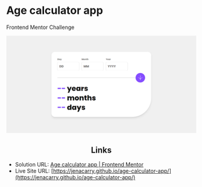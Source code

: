 # Age calculator app

Frontend Mentor Challenge

<div align="center">

![](assets/images/page.png)

</div>

<h2 align="center">Links</h2>

- Solution URL: [Age calculator app | Frontend Mentor](https://www.frontendmentor.io/solutions/age-calculator-app-1ullP4p1wa)
- Live Site URL: [https://jenacarry.github.io/age-calculator-app/](https://jenacarry.github.io/age-calculator-app/)